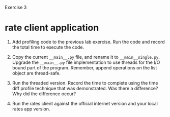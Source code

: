 Exercise 3

# rate client application

1. Add profiling code to the previous lab exercise. Run the code and record the total time to execute the code.

2. Copy the current `__main__.py` file, and rename it to `__main__single.py`. Upgrade the `__main__.py` file implementation to use threads for the I/O bound part of the program. Remember, append operations on the list object are thread-safe.

3. Run the threaded version. Record the time to complete using the time diff profile technique that was demonstrated. Was there a difference? Why did the difference occur?

4. Run the rates client against the official internet version and your local rates app version.